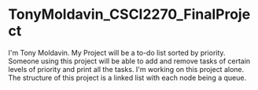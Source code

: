# TonyMoldavin_CSCI2270_FinalProject
I'm Tony Moldavin. My Project will be a to-do list sorted by priority. Someone using this project will be able to add and remove tasks of certain levels of priority and print all the tasks. I'm working on this project alone. The structure of this project is a linked list with each node being a queue.
